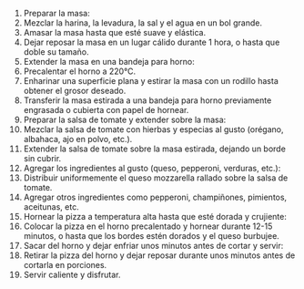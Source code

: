 <ol>
  <li>Preparar la masa:</li>
  <li>Mezclar la harina, la levadura, la sal y el agua en un bol grande.</li>
  <li> Amasar la masa hasta que esté suave y elástica.</li>
  <li>Dejar reposar la masa en un lugar cálido durante 1 hora, o hasta que doble su tamaño.</li>
  <li>Extender la masa en una bandeja para horno:</li>
  <li> Precalentar el horno a 220°C.</li>
  <li> Enharinar una superficie plana y estirar la masa con un rodillo hasta obtener el grosor deseado.</li>
  <li>Transferir la masa estirada a una bandeja para horno previamente engrasada o cubierta con papel de hornear.</li>
  <li>Preparar la salsa de tomate y extender sobre la masa:</li>
  <li>Mezclar la salsa de tomate con hierbas y especias al gusto (orégano, albahaca, ajo en polvo, etc.).</li>
  <li>Extender la salsa de tomate sobre la masa estirada, dejando un borde sin cubrir.</li>
  <li>Agregar los ingredientes al gusto (queso, pepperoni, verduras, etc.):</li>
  <li> Distribuir uniformemente el queso mozzarella rallado sobre la salsa de tomate.</li>
  <li>Agregar otros ingredientes como pepperoni, champiñones, pimientos, aceitunas, etc.</li>
  <li>Hornear la pizza a temperatura alta hasta que esté dorada y crujiente:</li>
  <li>Colocar la pizza en el horno precalentado y hornear durante 12-15 minutos, o hasta que los bordes estén dorados y el queso burbujee.</li>
  <li>Sacar del horno y dejar enfriar unos minutos antes de cortar y servir:</li>
  <li>Retirar la pizza del horno y dejar reposar durante unos minutos antes de cortarla en porciones.</li>
  <li>Servir caliente y disfrutar.</li>
</ol>
